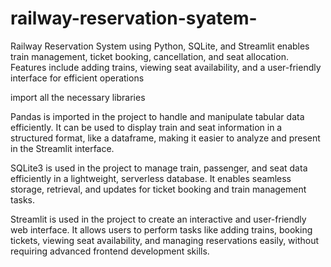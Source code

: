 # railway-reservation-syatem-
Railway Reservation System using Python, SQLite, and Streamlit enables train management, ticket booking, cancellation, and seat allocation. Features include adding trains, viewing seat availability, and a user-friendly interface for efficient operations

import all the necessary libraries 

Pandas is imported in the project to handle and manipulate tabular data efficiently. It can be used to display train and seat information in a structured format, like a dataframe, making it easier to analyze and present in the Streamlit interface.


SQLite3 is used in the project to manage train, passenger, and seat data efficiently in a lightweight, serverless database. It enables seamless storage, retrieval, and updates for ticket booking and train management tasks.

Streamlit is used in the project to create an interactive and user-friendly web interface. It allows users to perform tasks like adding trains, booking tickets, viewing seat availability, and managing reservations easily, without requiring advanced frontend development skills.

